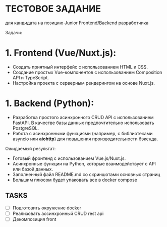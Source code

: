 # ТЕСТОВОЕ ЗАДАНИЕ
для кандидата на позицию Junior Frontend/Backend разработчика

Задачи:

# 1. Frontend (Vue/Nuxt.js):

- Создать приятный интерфейс с использованием HTML и CSS.
- Создание простых Vue-компонентов с использованием Composition API и TypeScript.
- Настройка проекта с серверным рендерингом на основе Nuxt.js.

# 1. Backend (Python):

- Разработка простого асинхронного CRUD API с использованием FastAPI. В качестве базы данных предпочтительно использовать PostgreSQL.
- Работа с асинхронными функциями (например, с библиотеками asyncio или **aiohttp**) для повышения производительности бэкенда.

Ожидаемый результат:

- Готовый фронтенд с использованием Vue.js/Nuxt.js.
- Асинхронные функции на Python, которые взаимодействует с API или базой данных.
- Заполненный файл README.md со скриншотами основных страниц
- Большим плюсом будет упаковать все в docker compose


## TASKS
- [ ] Подготовить окружение docker
- [ ] Реализовать ассинхронный CRUD rest api
- [ ] Декомпозиция front 